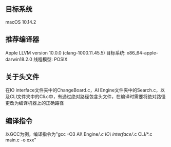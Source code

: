 ## 目标系统
macOS 10.14.2
## 推荐编译器
Apple LLVM version 10.0.0 (clang-1000.11.45.5)
目标系统: x86_64-apple-darwin18.2.0
线程模型: POSIX
## 关于头文件
在IO interface文件夹中的ChangeBoard.c，AI Engine文件夹中的Search.c，以及CLI文件夹中的Cli.c中，有通过绝对路径包含头文件，在编译时需要将绝对路径更改为编译机器上的正确路径
## 编译指令
以GCC为例，编译指令为"gcc -O3 AI\ Engine/*.c IO\ interface/*.c CLI/*.c main.c -o xxx"
